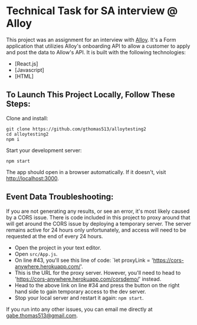 # Technical Task for SA interview @ Alloy

This project was an assignment for an interview with [Alloy](https://www.alloy.com//). It's a Form application that utilizies Alloy's onboarding API to allow a customer to apply and post the data to Allow's API. It is built with the following technologies:

- [React.js]
- [Javascript]
- [HTML]

## To Launch This Project Locally, Follow These Steps:

Clone and install:

```
git clone https://github.com/gthomas513/alloytesting2
cd alloytesting2
npm i
```

Start your development server:

```
npm start
```

The app should open in a browser automatically. If it doesn't, visit [http://localhost:3000](http://localhost.com:3000).

## Event Data Troubleshooting:

If you are not generating any results, or see an error, it's most likely caused by a CORS issue. There is code included in this project to proxy around that will get around the CORS issue by deploying a temporary server. The server remains active for 24 hours only unfortunately, and access will need to be requested at the end of every 24 hours.

- Open the project in your text editor.
- Open `src/App.js`.
- On line #43, you'll see this line of code: `let proxyLink = 'https://cors-anywhere.herokuapp.com/'.
- This is the URL for the proxy server. However, you'll need to head to 'https://cors-anywhere.herokuapp.com/corsdemo/' instead.
- Head to the above link on line #34 and press the button on the right hand side to gain temporary access to the dev server.
- Stop your local server and restart it again: `npm start`.

If you run into any other issues, you can email me directly at [gabe.thomas513@gmail.com](mailto:gabe.thomas513@gmail.com).


```

```
